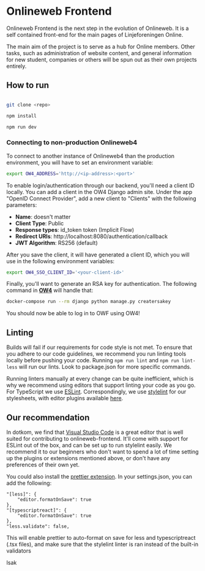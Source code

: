 # Onlineweb Frontend

Onlineweb Frontend is the next step in the evolution of Onlineweb.
It is a self contained front-end for the main pages of Linjeforeningen Online.

The main aim of the project is to serve as a hub for Online members.
Other tasks, such as administration of website content, and general information for new student, companies or others will be spun out as their own projects entirely.

## How to run

```bash

git clone <repo>

npm install

npm run dev
```

### Connecting to non-production Onlineweb4

To connect to another instance of Onlineweb4 than the production environment, you will have to set an environment variable:

```bash
export OW4_ADDRESS='http://<ip-address>:<port>'
```

To enable login/authentication through our backend, you'll need a client ID locally. You can add a client in the OW4 Django admin site. Under the app "OpenID Connect Provider", add a new client to "Clients" with the following parameters:

- **Name**: doesn't matter
- **Client Type**: Public
- **Response types**: id_token token (Implicit Flow)
- **Redirect URIs**: http://localhost:8080/authentication/callback
- **JWT Algorithm**: RS256 (default)

After you save the client, it will have generated a client ID, which you will use in the following environment variables:

```bash
export OW4_SSO_CLIENT_ID='<your-client-id>'
```

Finally, you'll want to generate an RSA key for authentication. The following command in [**OW4**](https://github.com/dotkom/onlineweb4) will handle that:

```bash
docker-compose run --rm django python manage.py creatersakey
```

You should now be able to log in to OWF using OW4!

## Linting

Builds will fail if our requirements for code style is not met. To ensure that you adhere to our code guidelines, we recommend you run linting tools locally before pushing your code. Running `npm run lint` and `npm run lint-less` will run our lints. Look to package.json for more specific commands.

Running linters manually at every change can be quite inefficient, which is why we recommend using editors that support linting your code as you go. For TypeScript we use [ESLint](https://eslint.org/). Correspondingly, we use [stylelint](https://stylelint.io) for our stylesheets, with editor plugins available [here](https://github.com/stylelint/stylelint/blob/master/docs/user-guide/complementary-tools.md#editor-plugins).

## Our recommendation

In dotkom, we find that [Visual Studio Code](https://code.visualstudio.com/) is a great editor that is well suited for contributing to onlineweb-frontend. It'll come with support for ESLint out of the box, and can be set up to run stylelint easily. We recommend it to our beginners who don't want to spend a lot of time setting up the plugins or extensions mentioned above, or don't have any preferences of their own yet.

You could also install the [prettier extension](https://marketplace.visualstudio.com/items?itemName=esbenp.prettier-vscode). In your settings.json, you can add the following:

```
"[less]": {
    "editor.formatOnSave": true
},
"[typescriptreact]": {
    "editor.formatOnSave": true
},
"less.validate": false,
```

This will enable prettier to auto-format on save for less and typescriptreact (.tsx files), and make sure that the stylelint linter is ran instead of the built-in validators

Isak
